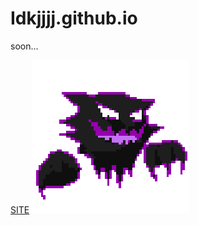 # Idkjjjj.github.io
soon...

[SITE](https://idkjjjj.github.io/)
![](https://github.com/Idkjjjj/Idkjjjj.github.io/blob/main/spin-haunter.gif)

